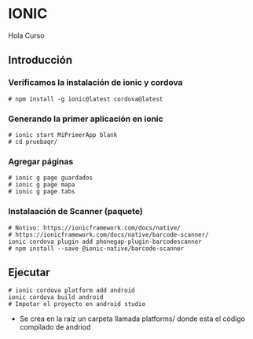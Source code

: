 IONIC
======================
Hola Curso

## Introducción ##

### Verificamos la instalación de ionic y cordova

    # npm install -g ionic@latest cordova@latest

### Generando la primer aplicación en ionic

    # ionic start MiPrimerApp blank   
    # cd pruebaqr/
    
### Agregar páginas 

    # ionic g page guardados
    # ionic g page mapa
    # ionic g page tabs

### Instalaación de Scanner (paquete)

    # Notivo: https://ionicframework.com/docs/native/
    # https://ionicframework.com/docs/native/barcode-scanner/
    ionic cordova plugin add phonegap-plugin-barcodescanner
    # npm install --save @ionic-native/barcode-scanner
    

## Ejecutar

    # ionic cordova platform add android
    ionic cordova build android
    # Impotar el proyecto en android studio

- Se crea en la raíz un carpeta llamada platforms/ donde esta el código compilado de andriod






